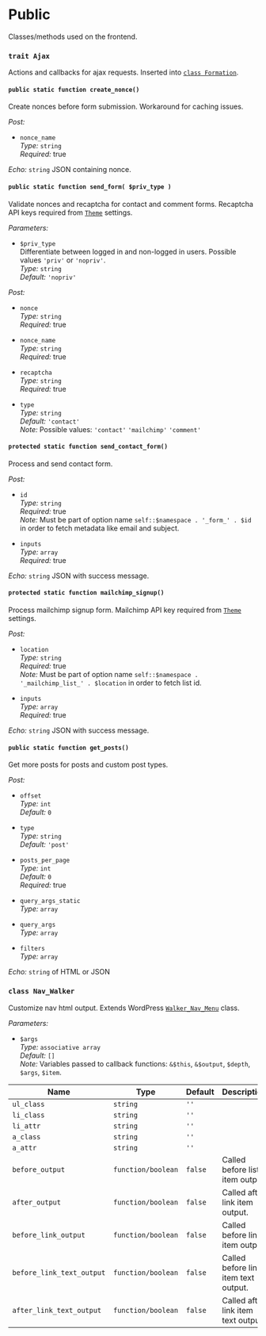 # Public

Classes/methods used on the frontend.

### `trait Ajax`

Actions and callbacks for ajax requests. Inserted into [`class Formation`](https://github.com/galaniz/wp-theme-formation/tree/master/src/admin/#user-content-class-formation).

#### `public static function create_nonce()`

Create nonces before form submission. Workaround for caching issues.

_Post:_

* `nonce_name`  
_Type:_ `string`  
_Required:_ true  

_Echo:_ `string` JSON containing nonce.

#### `public static function send_form( $priv_type )`

Validate nonces and recaptcha for contact and comment forms. Recaptcha API keys required from [`Theme`](https://github.com/galaniz/wp-theme-formation/tree/master/src/admin/#user-content-class-theme) settings.

_Parameters:_

* `$priv_type`  
Differentiate between logged in and non-logged in users. Possible values `'priv'` or `'nopriv'`.     
_Type:_ `string`  
_Default:_ `'nopriv'`  

_Post:_

* `nonce`  
_Type:_ `string`  
_Required:_ true  

* `nonce_name`  
_Type:_ `string`  
_Required:_ true

* `recaptcha`  
_Type:_ `string`  
_Required:_ true

* `type`  
_Type:_ `string`  
_Default:_ `'contact'`  
_Note:_ Possible values: `'contact'` `'mailchimp'` `'comment'`

#### `protected static function send_contact_form()`

Process and send contact form.

_Post:_

* `id`  
_Type:_ `string`  
_Required:_ true  
_Note:_ Must be part of option name `self::$namespace . '_form_' . $id` in order to fetch metadata like email and subject.

* `inputs`  
_Type:_ `array`  
_Required:_ true

_Echo:_ `string` JSON with success message.

#### `protected static function mailchimp_signup()`

Process mailchimp signup form. Mailchimp API key required from [`Theme`](https://github.com/galaniz/wp-theme-formation/tree/master/src/admin/#user-content-class-theme) settings.

_Post:_

* `location`  
_Type:_ `string`  
_Required:_ true  
_Note:_ Must be part of option name `self::$namespace . '_mailchimp_list_' . $location` in order to fetch list id.

* `inputs`  
_Type:_ `array`  
_Required:_ true

_Echo:_ `string` JSON with success message.

#### `public static function get_posts()`

Get more posts for posts and custom post types.

_Post:_

* `offset`  
_Type:_ `int`  
_Default:_ `0`

* `type`  
_Type:_ `string`  
_Default:_ `'post'`

* `posts_per_page`  
_Type:_ `int`  
_Default:_ `0`  
_Required:_ true

* `query_args_static`  
_Type:_ `array`  

* `query_args`  
_Type:_ `array`

* `filters`  
_Type:_ `array`   

_Echo:_ `string` of HTML or JSON

### `class Nav_Walker`

Customize nav html output. Extends WordPress [`Walker_Nav_Menu`](https://developer.wordpress.org/reference/classes/walker_nav_menu/) class.

_Parameters:_

* `$args`  
_Type:_ `associative array`  
_Default:_ `[]`  
_Note:_ Variables passed to callback functions: `&$this`, `&$output`, `$depth`, `$args`, `$item`.

| Name | Type | Default | Description
|--|--|--|--|
| `ul_class` | `string` | `''` |
| `li_class` | `string` | `''` |
| `li_attr` | `string` | `''` |
| `a_class` | `string` | `''` |
| `a_attr` | `string` | `''` |
| `before_output` | `function/boolean` | `false` | Called before list item output.
| `after_output` | `function/boolean` | `false` | Called after link item output.
| `before_link_output` | `function/boolean` | `false` | Called before link item output.
| `before_link_text_output` | `function/boolean` | `false` | Called before link item text output.
| `after_link_text_output` | `function/boolean` | `false` | Called after link item text output.
